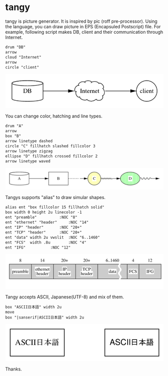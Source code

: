 tangy
=====

tangy is picture generator.
It is inspired by pic (roff pre-processor).
Using the language, you can draw picture in EPS (Encapsuled Postscript) file.
For example, following script makes DB, client and their communication
through Internet.

    drum "DB"
    arrow
    cloud "Internet"
    arrow
    circle "client"

<img src="sample0.png">

You can change color, hatching and line types.

	drum "A"
	arrow 
	box "B"
	arrow linetype dashed
	circle "C" fillhatch slashed fillcolor 3
	arrow linetype zigzag
	ellipse "D" fillhatch crossed fillcolor 2
	arrow linetype waved

<img src="sample1.png">

Tangys supports "alias" to draw simular shapes.

	alias ent "box fillcolor 15 fillhatch solid"
	box width 0 height 2u linecolor -1
	ent "preamble"			:NOC "8"
	ent "ethernet" "header"		:NOC "14"
	ent "IP" "header"		:NOC "20+"
	ent "TCP" "header"		:NOC "20+"
	ent "data" width 2u vwslit	:NOC "6..1460"
	ent "FCS"  width .8u		:NOC "4"
	ent "IFG" 			:NOC "12"

<img src="sample3.png">

Tangy accepts ASCII, Japanese(UTF-8) and mix of them.

	box "ASCII日本語" width 2u
	move
	box "|sanserif|ASCII日本語" width 2u

<img src="sample2.png">

Thanks.

